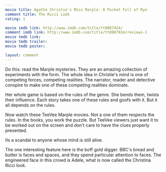 ```yaml
---
movie title: Agatha Christie's Miss Marple: A Pocket Full of Rye
comment title: The Ricci Look
rating: 1

movie imdb link: http://www.imdb.com/title/tt0087924/
comment imdb link: http://www.imdb.com/title/tt0087924/reviews-1
movie tmdb link: 
movie tmdb trailer: 
movie tmdb poster: 

layout: comment
---
```


Do this: read the Marple mysteries. They are an amazing collection of experiments with the form. The whole idea in Christie's mind is one of competing forces, competing realities. The narrator, reader and detective conspire to make one of these competing realities dominate.

Her whole game is based on the rules of the genre. She bends them, twists their influence. Each story takes one of these rules and goofs with it. But it all depends on the rules.

Now watch these TeeVee Marple movies. Not a one of them respects the rules. In the books, you work the puzzle. But TeeVee viewers just want it to be worked out on the screen and don't care to have the clues properly presented.

Its a scandal to anyone whose mind is still alive.

The one interesting feature here is the boff gold digger. BBC's bread and butter is faces and spaces, and they spend particular attention to faces. The engineered face in this crowd is Adele, what is now called the Christina Ricci look.